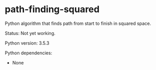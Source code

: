 # path-finding-squared
Python algorithm that finds path from start to finish in squared space.

Status: Not yet working.

Python version: 3.5.3

Python dependencies:
- None
